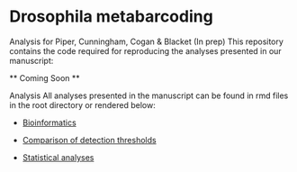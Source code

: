 # Drosophila metabarcoding

Analysis for Piper, Cunningham, Cogan & Blacket (In prep)
This repository contains the code required for reproducing the analyses presented in our manuscript:

** Coming Soon **

Analysis
All analyses presented in the manuscript can be found in rmd files in the root directory or rendered below:

-   [Bioinformatics](https://alexpiper.github.io/Drosophila_metabarcoding/bioinformatics.html)

-   [Comparison of detection thresholds](https://alexpiper.github.io/Drosophila_metabarcoding/index_switching.html)

-   [Statistical analyses](https://alexpiper.github.io/Drosophila_metabarcoding/statistics.html)

